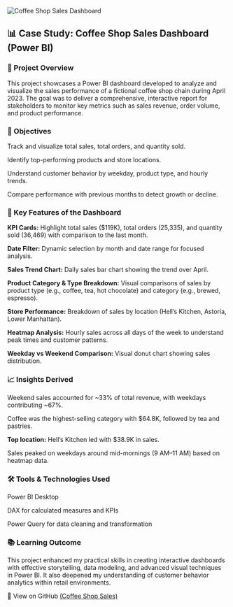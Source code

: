 
![Coffee Shop Sales Dashboard](https://github.com/user-attachments/assets/dcafa36c-b0ad-4dd3-bc7e-1b42445f7822)



## 📊 Case Study: Coffee Shop Sales Dashboard (Power BI)

### 📝 Project Overview
This project showcases a Power BI dashboard developed to analyze and visualize the sales performance of a fictional coffee shop chain during April 2023. The goal was to deliver a comprehensive, interactive report for stakeholders to monitor key metrics such as sales revenue, order volume, and product performance.

### 🎯 Objectives
Track and visualize total sales, total orders, and quantity sold.

Identify top-performing products and store locations.

Understand customer behavior by weekday, product type, and hourly trends.

Compare performance with previous months to detect growth or decline.

### 📌 Key Features of the Dashboard
**KPI Cards:** Highlight total sales ($119K), total orders (25,335), and quantity sold (36,469) with comparison to the last month.

**Date Filter:** Dynamic selection by month and date range for focused analysis.

**Sales Trend Chart:** Daily sales bar chart showing the trend over April.

**Product Category & Type Breakdown:** Visual comparisons of sales by product type (e.g., coffee, tea, hot chocolate) and category (e.g., brewed, espresso).

**Store Performance:** Breakdown of sales by location (Hell’s Kitchen, Astoria, Lower Manhattan).

**Heatmap Analysis:** Hourly sales across all days of the week to understand peak times and customer patterns.

**Weekday vs Weekend Comparison:** Visual donut chart showing sales distribution.

### 📈 Insights Derived
Weekend sales accounted for ~33% of total revenue, with weekdays contributing ~67%.

Coffee was the highest-selling category with $64.8K, followed by tea and pastries.

**Top location:** Hell’s Kitchen led with $38.9K in sales.

Sales peaked on weekdays around mid-mornings (9 AM–11 AM) based on heatmap data.

### 🛠 Tools & Technologies Used
Power BI Desktop

DAX for calculated measures and KPIs

Power Query for data cleaning and transformation

### 📚 Learning Outcome
This project enhanced my practical skills in creating interactive dashboards with effective storytelling, data modeling, and advanced visual techniques in Power BI. It also deepened my understanding of customer behavior analytics within retail environments.

🔗 View on GitHub [(Coffee Shop Sales)](https://github.com/direct2subhajit/Power_BI_Projects/edit/main/Coffee_Shop_Sales)
